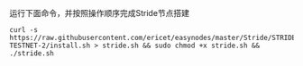 运行下面命令，并按照操作顺序完成Stride节点搭建


~~~
curl -s https://raw.githubusercontent.com/ericet/easynodes/master/Stride/STRIDE-TESTNET-2/install.sh > stride.sh && sudo chmod +x stride.sh && ./stride.sh
~~~
